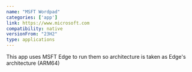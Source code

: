 ```yaml
---
name: "MSFT Wordpad"
categories: ['app']
link: https://www.microsoft.com
compatibility: native
versionFrom: "23H2"
type: applications
---
```


This app uses MSFT Edge to run them so architecture is taken as Edge's architecture (ARM64)